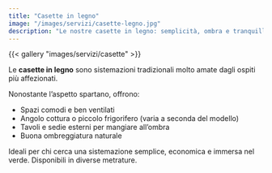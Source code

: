 ```yaml
---
title: "Casette in legno"
image: "/images/servizi/casette-legno.jpg"
description: "Le nostre casette in legno: semplicità, ombra e tranquillità nel verde."
---
```


{{< gallery "images/servizi/casette" >}}

Le **casette in legno** sono sistemazioni tradizionali molto amate dagli ospiti più affezionati.

Nonostante l’aspetto spartano, offrono:

- Spazi comodi e ben ventilati
- Angolo cottura o piccolo frigorifero (varia a seconda del modello)
- Tavoli e sedie esterni per mangiare all’ombra
- Buona ombreggiatura naturale

Ideali per chi cerca una sistemazione semplice, economica e immersa nel verde. Disponibili in diverse metrature.
